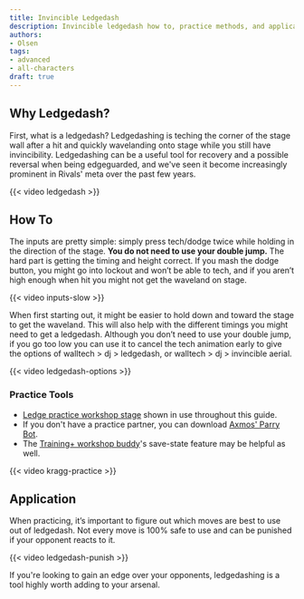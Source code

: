 ```yaml
---
title: Invincible Ledgedash
description: Invincible ledgedash how to, practice methods, and application
authors:
- Olsen
tags:
- advanced
- all-characters
draft: true
---
```


## Why Ledgedash?

First, what is a ledgedash? Ledgedashing is teching the corner of the stage wall after a hit and quickly wavelanding onto stage while you still have invincibility. Ledgedashing can be a useful tool for recovery and a possible reversal when being edgeguarded, and we've seen it become increasingly prominent in Rivals' meta over the past few years. 

{{< video ledgedash >}}

## How To

The inputs are pretty simple: simply press tech/dodge twice while holding in the direction of the stage. **You do not need to use your double jump.** The hard part is getting the timing and height correct. If you mash the dodge button, you might go into lockout and won’t be able to tech, and if you aren’t high enough when hit you might not get the waveland on stage.

{{< video inputs-slow >}}

When first starting out, it might be easier to hold down and toward the stage to get the waveland. This will also help with the different timings you might need to get a ledgedash. Although you don’t need to use your double jump, if you go too low you can use it to cancel the tech animation early to give the options of walltech > dj > ledgedash, or walltech > dj > invincible aerial.

{{< video ledgedash-options >}}

### Practice Tools

- [Ledge practice workshop stage](https://steamcommunity.com/sharedfiles/filedetails/?id=2353648017) shown in use throughout this guide.
- If you don't have a practice partner, you can download [Axmos' Parry Bot](https://axmos.itch.io/axmos-parry-bot).
- The [Training+ workshop buddy](https://steamcommunity.com/sharedfiles/filedetails/?id=2835256077)'s save-state feature may be helpful as well.

{{< video kragg-practice >}}

## Application

When practicing, it’s important to figure out which moves are best to use out of ledgedash. Not every move is 100% safe to use and can be punished if your opponent reacts to it.

{{< video ledgedash-punish >}}

If you're looking to gain an edge over your opponents, ledgedashing is a tool highly worth adding to your arsenal.
